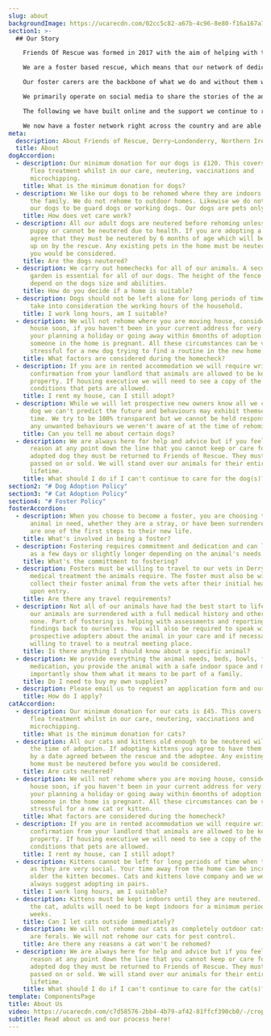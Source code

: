 ```yaml
---
slug: about
backgroundImage: https://ucarecdn.com/02cc5c82-a67b-4c96-8e80-f16a167a7415/-/crop/528x353/0,166/-/preview/
section1: >-
  ## Our Story

    Friends Of Rescue was formed in 2017 with the aim of helping with the growing problem of unwanted and stray cats and dogs in the North West of Northern Ireland. 

    We are a foster based rescue, which means that our network of dedicated volunteers open their hearts and their homes to care for the animals in our care while we search for the perfect home for them. The animals who find themselves often come from less than ideal circumstances, so from the minute they arrive with us it’s vitally important to us to show them how life should be. 

    Our foster carers are the backbone of what we do and without them we wouldn’t be able to do what we do. To open your home to an animal, often with health issues, is a selfless act and one we are eternally grateful for.

    We primarily operate on social media to share the stories of the animals we have in our care, and to fundraise. At our core is a small team of volunteers who manage various aspects of the overall running of the organisation, and all the social media activities, which is vital to us getting our message out. 

    The following we have built online and the support we continue to receive from the public is what allows us to keep doing what we do. What started as a small endeavour has grown year on year, to the point where we are able to rehome hundreds of animals each year to new, loving homes. 

    We now have a foster network right across the country and are able to help animals from all corners of Northern Ireland.
meta:
  description: About Friends of Rescue, Derry~Londonderry, Northern Ireland
  title: About
dogAccordion:
  - description: Our minimum donation for our dogs is £120. This covers worm and
      flea treatment whilst in our care, neutering, vaccinations and
      microchipping.
    title: What is the minimum donation for dogs?
  - description: We like our dogs to be rehomed where they are indoors and part of
      the family. We do not rehome to outdoor homes. Likewise we do not rehome
      our dogs to be guard dogs or working dogs. Our dogs are pets only.
    title: How does vet care work?
  - description: All our adult dogs are neutered before rehoming unless they are a
      puppy or cannot be neutered due to health. If you are adopting a puppy you
      agree that they must be neutered by 6 months of age which will be followed
      up on by the rescue. Any existing pets in the home must be neutered before
      you would be considered.
    title: Are the dogs neutered?
  - description: We carry out homechecks for all of our animals. A secure fenced
      garden is essential for all of our dogs. The height of the fence will
      depend on the dogs size and abilities.
    title: How do you decide if a home is suitable?
  - description: Dogs should not be left alone for long periods of time so we will
      take into consideration the working hours of the household.
    title: I work long hours, am I suitable?
  - description: We will not rehome where you are moving house, considering moving
      house soon, if you haven't been in your current address for very long, if
      your planning a holiday or going away within 6months of adoption or if
      someone in the home is pregnant. All these circumstances can be very
      stressful for a new dog trying to find a routine in the new home.
    title: What factors are considered during the homecheck?
  - description: If you are in rented accommodation we will require written
      confirmation from your landlord that animals are allowed to be kept in the
      property. If housing executive we will need to see a copy of the terms and
      conditions that pets are allowed.
    title: I rent my house, can I still adopt?
  - description: While we will let prospective new owners know all we can about a
      dog we can't predict the future and behaviours may exhibit themselves in
      time. We try to be 100% transparent but we cannot be held responsible for
      any unwanted behaviours we weren't aware of at the time of rehoming.
    title: Can you tell me about certain dogs?
  - description: We are always here for help and advice but if you feel for any
      reason at any point down the line that you cannot keep or care for your
      adopted dog they must be returned to Friends of Rescue. They must not be
      passed on or sold. We will stand over our animals for their entire
      lifetime.
    title: What should I do if I can't continue to care for the dog(s)?
section2: "# Dog Adoption Policy"
section3: "# Cat Adoption Policy"
section4: "# Foster Policy"
fosterAccordion:
  - description: When you choose to become a foster, you are choosing to help an
      animal in need, whether they are a stray, or have been surrendered. You
      are one of the first steps to their new life.
    title: What's involved in being a foster?
  - description: Fostering requires commitment and dedication and can last as little
      as a few days or slightly longer depending on the animal's needs.
    title: What's the committment to fostering?
  - description: Fosters must be willing to travel to our vets in Derry for any
      medical treatment the animals require. The foster must also be willing
      collect their foster animal from the vets after their initial health check
      upon entry.
    title: Are there any travel requirements?
  - description: Not all of our animals have had the best start to life, sometimes
      our animals are surrendered with a full medical history and other times
      none. Part of fostering is helping with assessments and reporting the
      findings back to ourselves. You will also be required to speak with
      prospective adopters about the animal in your care and if necessary be
      willing to travel to a neutral meeting place.
    title: Is there anything I should know about a specific animal?
  - description: We provide everything the animal needs, beds, bowls, food and
      medication, you provide the animal with a safe indoor space and most
      importantly show them what it means to be part of a family.
    title: Do I need to buy my own supplies?
  - description: Please email us to request an application form and our foster policy.
    title: How do I apply?
catAccordion:
  - description: Our minimum donation for our cats is £45. This covers a worm and
      flea treatment whilst in our care, neutering, vaccinations and
      microchipping.
    title: What is the minimum donation for cats?
  - description: All our cats and kittens old enough to be neutered will be done by
      the time of adoption. If adopting kittens you agree to have them neutered
      by a date agreed between the rescue and the adoptee. Any existing pets in
      home must be neutered before you would be considered.
    title: Are cats neutered?
  - description: We will not rehome where you are moving house, considering moving
      house soon, if you haven't been in your current address for very long, if
      your planning a holiday or going away within 6months of adoption or if
      someone in the home is pregnant. All these circumstances can be very
      stressful for a new cat or kitten.
    title: What factors are considered during the homecheck?
  - description: If you are in rented accommodation we will require written
      confirmation from your landlord that animals are allowed to be kept in the
      property. If housing executive we will need to see a copy of the terms and
      conditions that pets are allowed.
    title: I rent my house, can I still adopt?
  - description: Kittens cannot be left for long periods of time when they are young
      as they are very social. Your time away from the home can be increased the
      older the kitten becomes. Cats and kittens love company and we would
      always suggest adopting in pairs.
    title: I work long hours, am I suitable?
  - description: Kittens must be kept indoors until they are neutered. Depending on
      the cat, adults will need to be kept indoors for a minimum period of 6
      weeks.
    title: Can I let cats outside immediately?
  - description: We will not rehome our cats as completely outdoor cats unless they
      are ferals. We will not rehome our cats for pest control.
    title: Are there any reasons a cat won't be rehomed?
  - description: We are always here for help and advice but if you feel for any
      reason at any point down the line that you cannot keep or care for your
      adopted dog they must be returned to Friends of Rescue. They must not be
      passed on or sold. We will stand over our animals for their entire
      lifetime.
    title: What should I do if I can't continue to care for the cat(s)?
template: ComponentsPage
title: About Us
video: https://ucarecdn.com/c7d58576-2bb4-4b79-af42-81ffcf390cb0/-/crop/528x357/0,170/-/preview/
subtitle: Read about us and our process here!
---
```

